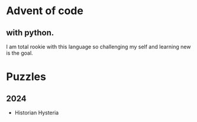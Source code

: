 # Advent of code
## with python.   

I am total rookie with this language so challenging my self and learning new is the goal.

# Puzzles
## 2024

- Historian Hysteria